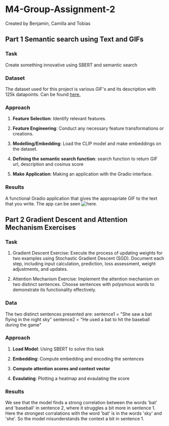 # M4-Group-Assignment-2
Created by Benjamin, Camilla and Tobias

## Part 1 Semantic search using Text and GIFs

### Task
Create something innovative using SBERT and semantic search

### Dataset
The dataset used for this project is various GIF's and its description with 125k datapoints. Can be found [here.](https://github.com/raingo/TGIF-Release/archive/master.zip)

### Approach
1. **Feature Selection**: Identify relevant features.

2. **Feature Engineering**: Conduct any necessary feature transformations or creations.

3. **Modelling/Embedding**: Load the CLIP model and make embeddings on the dataset.

4. **Defining the semantic search function**: search function to return GIF url, description and cosinus score
   
5. **Make Application**: Making an application with the Gradio interface.

### Results

A functional Gradio application that gives the approapriate GIF to the text that you write. The app can be seen ![here.]()

## Part 2 Gradient Descent and Attention Mechanism Exercises

### Task
1. Gradient Descent Exercise: Execute the process of updating weights for two examples using Stochastic Gradient Descent (SGD). Document each step, including input calculation, prediction, loss assessment, weight adjustments, and updates.

2. Attention Mechanism Exercise: Implement the attention mechanism on two distinct sentences. Choose sentences with polysmous words to demonstrate its functionality effectively.
### Data
The two distinct sentences presented are:
sentence1 = "She saw a bat flying in the night sky"
sentence2 = "He used a bat to hit the baseball during the game"

### Approach
1. **Load Model**: Using SBERT to solve this task
   
3. **Embedding**: Compute embedding and encoding the sentences
   
5. **Compute attention scores and context vector**
  
7. **Evaulating**: Plotting a heatmap and evaulating the score

### Results
We see that the model finds a strong correlation between the words 'bat' and 'baseball' in sentence 2, where it struggles a bit more in sentence 1. Here the strongest corralations with the word 'bat' is in the words 'sky' and 'she'. So the model misunderstands the context a bit in sentence 1.

